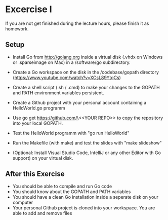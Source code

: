 # Excercise I

If you are not get finished during the lecture hours, please finish it as homework.


## Setup

- Install Go from http://golang.org inside a virtual disk 
  (.vhdx on Windows or .sparseimage on Mac) in a /software/go subdirectory.

- Create a Go workspace on the disk in the /codebase/gopath directory (https://www.youtube.com/watch?v=XCsL89YtqCs)

- Create a shell script (.sh / .cmd) to make your changes to the GOPATH and PATH environment variables persistent.

- Create a Github project with your personal account containing a HelloWorld.go programm

- Use go get https://github.com/\<\<YOUR REPO\>\> to copy the repository into your local GOPATH.

- Test the HelloWorld programm with "go run HelloWorld"

- Run the Makefile (with make) and test the slides with "make slideshow"
- (Optional: Install Visual Studio Code, IntelliJ or any other Editor with Go support) on your virtual disk.

## After this Exercise
- You should be able to compile and run Go code
- You should know about the GOPATH and PATH variables
- You should have a clean Go installation inside a seperate disk on your computer
- Your personal Github project is cloned into your workspace. You are able to add and remove files
